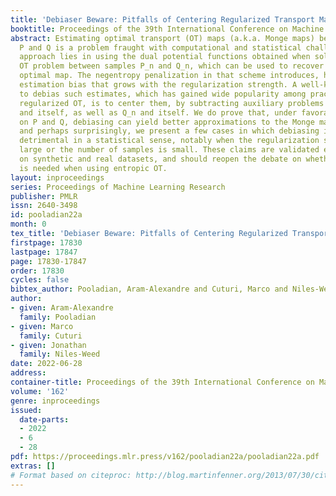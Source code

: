 ```yaml
---
title: 'Debiaser Beware: Pitfalls of Centering Regularized Transport Maps'
booktitle: Proceedings of the 39th International Conference on Machine Learning
abstract: Estimating optimal transport (OT) maps (a.k.a. Monge maps) between two measures
  P and Q is a problem fraught with computational and statistical challenges. A promising
  approach lies in using the dual potential functions obtained when solving an entropy-regularized
  OT problem between samples P_n and Q_n, which can be used to recover an approximately
  optimal map. The negentropy penalization in that scheme introduces, however, an
  estimation bias that grows with the regularization strength. A well-known remedy
  to debias such estimates, which has gained wide popularity among practitioners of
  regularized OT, is to center them, by subtracting auxiliary problems involving P_n
  and itself, as well as Q_n and itself. We do prove that, under favorable conditions
  on P and Q, debiasing can yield better approximations to the Monge map. However,
  and perhaps surprisingly, we present a few cases in which debiasing is provably
  detrimental in a statistical sense, notably when the regularization strength is
  large or the number of samples is small. These claims are validated experimentally
  on synthetic and real datasets, and should reopen the debate on whether debiasing
  is needed when using entropic OT.
layout: inproceedings
series: Proceedings of Machine Learning Research
publisher: PMLR
issn: 2640-3498
id: pooladian22a
month: 0
tex_title: 'Debiaser Beware: Pitfalls of Centering Regularized Transport Maps'
firstpage: 17830
lastpage: 17847
page: 17830-17847
order: 17830
cycles: false
bibtex_author: Pooladian, Aram-Alexandre and Cuturi, Marco and Niles-Weed, Jonathan
author:
- given: Aram-Alexandre
  family: Pooladian
- given: Marco
  family: Cuturi
- given: Jonathan
  family: Niles-Weed
date: 2022-06-28
address:
container-title: Proceedings of the 39th International Conference on Machine Learning
volume: '162'
genre: inproceedings
issued:
  date-parts:
  - 2022
  - 6
  - 28
pdf: https://proceedings.mlr.press/v162/pooladian22a/pooladian22a.pdf
extras: []
# Format based on citeproc: http://blog.martinfenner.org/2013/07/30/citeproc-yaml-for-bibliographies/
---
```

